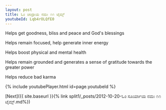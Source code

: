```yaml
---
layout: post
title: ಓಂ ಚಂದ್ರಾಯ ನಮಃ ೧೧ ಟೈಮ್ಸ್
youtubeId: Lqb4rOLQfE0
---
```

 
 
Helps get goodness, bliss and peace and God's blessings
 
Helps remain focused, help generate inner energy 
 
Helps boost physical and mental health 
 
Helps remain grounded and generates a sense of gratitude towards the greater power 
 
Helps reduce bad karma
 
 
 
 


{% include youtubePlayer.html id=page.youtubeId %}
 
[Next]({{ site.baseurl }}{% link  split1/_posts/2012-10-20-ಓಂ ಸೂರ್ಯಾಯ ನಮಃ ೧೧ ಟೈಮ್ಸ್.md%})
 
